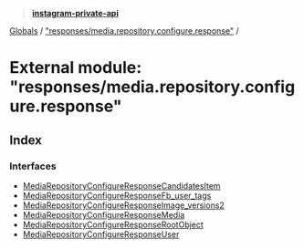 > **[instagram-private-api](../README.md)**

[Globals](../globals.md) / ["responses/media.repository.configure.response"](_responses_media_repository_configure_response_.md) /

# External module: "responses/media.repository.configure.response"

## Index

### Interfaces

* [MediaRepositoryConfigureResponseCandidatesItem](../interfaces/_responses_media_repository_configure_response_.mediarepositoryconfigureresponsecandidatesitem.md)
* [MediaRepositoryConfigureResponseFb_user_tags](../interfaces/_responses_media_repository_configure_response_.mediarepositoryconfigureresponsefb_user_tags.md)
* [MediaRepositoryConfigureResponseImage_versions2](../interfaces/_responses_media_repository_configure_response_.mediarepositoryconfigureresponseimage_versions2.md)
* [MediaRepositoryConfigureResponseMedia](../interfaces/_responses_media_repository_configure_response_.mediarepositoryconfigureresponsemedia.md)
* [MediaRepositoryConfigureResponseRootObject](../interfaces/_responses_media_repository_configure_response_.mediarepositoryconfigureresponserootobject.md)
* [MediaRepositoryConfigureResponseUser](../interfaces/_responses_media_repository_configure_response_.mediarepositoryconfigureresponseuser.md)